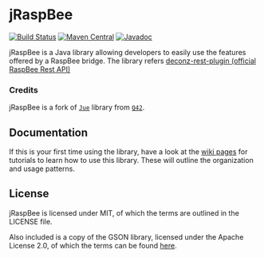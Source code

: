 # jRaspBee

[![Build Status](https://travis-ci.org/fatihboy/jRaspBee.svg?branch=master)](https://travis-ci.org/fatihboy/jRaspBee)
[![Maven Central](https://maven-badges.herokuapp.com/maven-central/com.enterprisecoding/jraspbee/badge.svg)](https://maven-badges.herokuapp.com/maven-central/com.enterprisecoding/gson)
[![Javadoc](https://javadoc-emblem.rhcloud.com/doc/com.enterprisecoding/jraspbee/badge.svg)](http://www.javadoc.io/doc/com.enterprisecoding/jraspbee)

jRaspBee is a Java library allowing developers to easily use the features offered by a RaspBee bridge. The library refers [deconz-rest-plugin (official RaspBee Rest API)](https://github.com/dresden-elektronik/deconz-rest-plugin)

### Credits
jRaspBee is a fork of [`Jue`](https://github.com/Q42/Jue) library from [`Q42`](https://github.com/Q42).

## Documentation

If this is your first time using the library, have a look at the [wiki pages](https://github.com/fatihboy/jRaspBee/wiki) for tutorials to learn how to use this library. These will outline the organization and usage patterns.

## License
jRaspBee is licensed under MIT, of which the terms are outlined in the LICENSE file.

Also included is a copy of the GSON library, licensed under the Apache License 2.0, of which the terms can be found [here](http://www.apache.org/licenses/LICENSE-2.0).